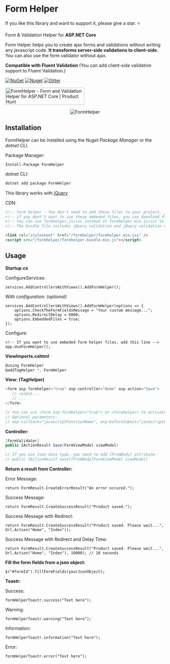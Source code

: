 # Form Helper

If you like this library and want to support it, please give a star. :star:	


Form &amp; Validation Helper for **ASP.NET Core**

Form Helper helps you to create ajax forms and validations without writing any javascript code. **It transforms server-side validations to client-side.** You can also use the form validator without ajax.

**Compatible with Fluent Validation**
(You can add client-side validation support to Fluent Validation.)

[![NuGet](https://img.shields.io/nuget/v/FormHelper.svg)](https://nuget.org/packages/FormHelper) [![Nuget](https://img.shields.io/nuget/dt/FormHelper.svg)](https://nuget.org/packages/FormHelper) [![Gitter](https://badges.gitter.im/formhelper/community.svg)](https://gitter.im/formhelper/community?utm_source=badge&utm_medium=badge&utm_campaign=pr-badge)

<a href="https://www.producthunt.com/posts/formhelper?utm_source=badge-featured&utm_medium=badge&utm_souce=badge-formhelper" target="_blank"><img src="https://api.producthunt.com/widgets/embed-image/v1/featured.svg?post_id=280591&theme=light" alt="FormHelper - Form and Validation Helper for ASP.NET Core | Product Hunt" style="width: 250px; height: 54px;" width="250" height="54" /></a>

<p align="center">
<img src="http://www.sinanbozkus.com/nuget/formhelper/formhelper-screenshot.png" alt="FormHelper" />
</p>

## Installation

FormHelper can be installed using the *Nuget Package Manager* or the *dotnet CLI*.

Package Manager:
```
Install-Package FormHelper
```

dotnet CLI:
```csharp
dotnet add package FormHelper
```

This library works with [jQuery](https://jquery.com)

CDN:
```html
<!-- form helper - You don't need to add these files to your project, just add it. it's embeded! -->
<!-- if you dont't want to use these embeded files, you can download the files from dist folder -->
<!-- You can use formhelper.js/css instead of formhelper.min.js/css to debug. -->
<!-- The bundle file includes jQuery validation and jQuery validation unobtrusive -->

<link rel="stylesheet" href="/formhelper/formhelper.min.css" />
<script src="/formhelper/formhelper.bundle.min.js"></script>
```

## Usage

**Startup.cs**

ConfigureServices:
```
services.AddControllersWithViews().AddFormHelper();
```
*With configuration: (optional)*
```
services.AddControllersWithViews().AddFormHelper(options => {
    options.CheckTheFormFieldsMessage = "Your custom message...";
    options.RedirectDelay = 6000;
    options.EmbeddedFiles = true;
});
```
Configure:
```
<!-- If you want to use embeded form helper files, add this line -->
app.UseFormHelper();
```

**ViewImports.cshtml**
```csharp
@using FormHelper
@addTagHelper *, FormHelper
```


**View: (TagHelper)**
```csharp
<form asp-formhelper="true" asp-controller="Home" asp-action="Save">
   // <input...
   // ...
</form>

// You can use <form asp-formhelper="true"> or <formhelper> to activate formhelper.
// Optional parameters:
// asp-callback="javascriptFunctionName", asp-beforeSubmit="javascriptFunctionName", asp-dataType="FormData/Json", asp-enableButtonAfterSuccess="false", asp-resetFormAfterSuccess="true" asp-toastrPosition="ToastrPosition.BottomRight"
```

**Controller:**
```csharp
[FormValidator]
public IActionResult Save(FormViewModel viewModel)

// If you use Json data type, you need to add [FromBody] attribute.
// public IActionResult Save([FromBody]FormViewModel viewModel)
```

**Return a result from Controller:**

Error Message:
```
return FormResult.CreateErrorResult("An error occured.");
```
Success Message:
```
return FormResult.CreateSuccessResult("Product saved.");
```
Success Message with Redirect:
```
return FormResult.CreateSuccessResult("Product saved. Please wait...", Url.Action("Home", "Index"));
```
Success Message with Redirect and Delay Time:
```
return FormResult.CreateSuccessResult("Product saved. Please wait...", Url.Action("Home", "Index"), 10000); // 10 seconds
```

**Fill the form fields from a json object:**
```
$("#formId").fillFormFields(yourJsonObject);
```

**Toastr:**

Success:
```
formHelperToastr.success("Text here");
```
Warning:
```
formHelperToastr.warning("Text here");
```
Information:
```
formHelperToastr.information("Text here");
```
Error:
```
formHelperToastr.error("Text here");
```
